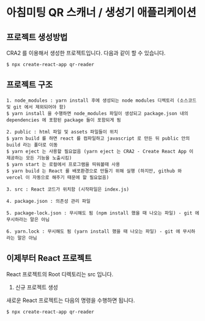 # 아침미팅 QR 스캐너 / 생성기 애플리케이션

## 프로젝트 생성방법

CRA2 를 이용해서 생성한 프로젝트입니다. 다음과 같이 할 수 있습니다.

```shell
$ npx create-react-app qr-reader
```

## 프로젝트 구조

```
1. node_modules : yarn install 후에 생성되는 node modules 디렉토리 (소스코드 및 git 에서 제외되어야 함)
$ yarn install 을 수행하면 node_modules 파일이 생성되고 package.json 내의 dependencies 에 포함된 package 들이 포함되게 됨

2. public : html 파일 및 assets 파일들이 위치
$ yarn build 를 하면 react 를 컴파일하고 javascript 로 만든 뒤 public 안의 build 라는 폴더로 이동
$ yarn eject 는 사용할 필요없음 (yarn eject 는 CRA2 - Create React App 이 제공하는 모든 기능을 노출시킴)
$ yarn start 는 로컬에서 프로그램을 띄워볼때 사용
$ yarn build 는 React 를 배포환경으로 만들기 위해 실행 (하지만, github 와 vercel 이 자동으로 해주기 때문에 할 필요없음)

3. src : React 코드가 위치함 (시작파일은 index.js)

4. package.json : 의존성 관리 파일

5. package-lock.json : 무시해도 됨 (npm install 했을 때 나오는 파일) - git 에 무시하라는 말은 아님

6. yarn.lock : 무시해도 됨 (yarn install 했을 때 나오는 파일) - git 에 무시하라는 말은 아님
```

## 이제부터 React 프로젝트

React 프로젝트의 Root 디렉토리는 src 입니다.

1. 신규 프로젝트 생성

새로운 React 프로젝트는 다음의 명령을 수행하면 됩니다.

```shell
$ npx create-react-app qr-reader
```
